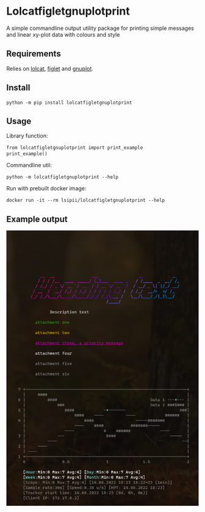 # Lolcatfigletgnuplotprint

A simple commandline output utility package for printing simple messages and linear xy-plot data with colours and style

## Requirements

Relies on [lolcat](https://github.com/tehmaze/lolcat), [figlet](http://www.figlet.org/) and [gnuplot](http://www.gnuplot.info/).

## Install

```
python -m pip install lolcatfigletgnuplotprint
```

## Usage

Library function:

```
from lolcatfigletgnuplotprint import print_example
print_example()
```

Commandline util:

```
python -m lolcatfigletgnuplotprint --help
```

Run with prebuilt docker image:

```
docker run -it --rm lsipii/lolcatfigletgnuplotprint --help
```

## Example output

![Example output](./resourses/example-cli-output.png)
